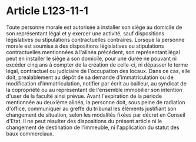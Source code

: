 # Article L123-11-1

Toute personne morale est autorisée à installer son siège au domicile de son représentant légal et y exercer une activité, sauf dispositions législatives ou stipulations contractuelles contraires.   Lorsque la personne morale est soumise à des dispositions législatives ou stipulations contractuelles mentionnées à l'alinéa précédent, son représentant légal peut en installer le siège à son domicile, pour une durée ne pouvant ni excéder cinq ans à compter de la création de celle-ci, ni dépasser le terme légal, contractuel ou judiciaire de l'occupation des locaux.   Dans ce cas, elle doit, préalablement au dépôt de sa demande d'immatriculation ou de modification d'immatriculation, notifier par écrit au bailleur, au syndicat de la copropriété ou au représentant de l'ensemble immobilier son intention d'user de la faculté ainsi prévue.   Avant l'expiration de la période mentionnée au deuxième alinéa, la personne doit, sous peine de radiation d'office, communiquer au greffe du tribunal les éléments justifiant son changement de situation, selon les modalités fixées par décret en Conseil d'Etat.   Il ne peut résulter des dispositions du présent article ni le changement de destination de l'immeuble, ni l'application du statut des baux commerciaux.
